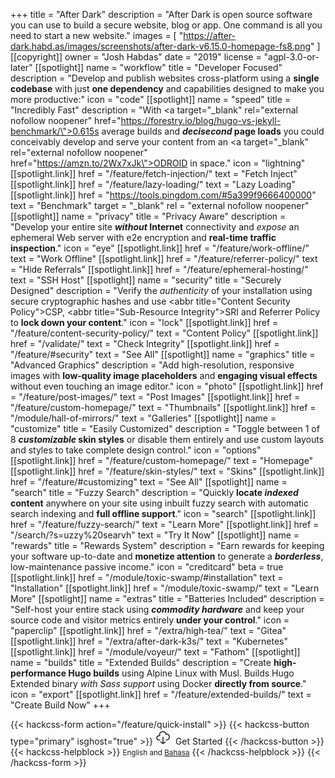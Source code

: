 +++
title = "After Dark"
description = "After Dark is open source software you can use to build a secure website, blog or app. One command is all you need to start a new website."
images = [
  "https://after-dark.habd.as/images/screenshots/after-dark-v6.15.0-homepage-fs8.png"
]
[[copyright]]
  owner = "Josh Habdas"
  date = "2019"
  license = "agpl-3.0-or-later"
[[spotlight]]
  name = "workflow"
  title = "Developer Focused"
  description = "Develop and publish websites cross-platform using a <strong>single codebase</strong> with just <strong>one dependency</strong> and capabilities designed to make you more productive:"
  icon = "code"
[[spotlight]]
  name = "speed"
  title = "Incredibly Fast"
  description = "With <a target=\"_blank\" rel=\"external nofollow noopener\" href=\"https://forestry.io/blog/hugo-vs-jekyll-benchmark/\">0.615s average</a> builds and <strong><i>decisecond</i> page loads</strong> you could conceivably develop and serve your content from an <a target=\"_blank\" rel=\"external nofollow noopener\" href=\"https://amzn.to/2Wx7xJk\">ODROID</a> in space."
  icon = "lightning"
  [[spotlight.link]]
    href = "/feature/fetch-injection/"
    text = "Fetch Inject"
  [[spotlight.link]]
    href = "/feature/lazy-loading/"
    text = "Lazy Loading"
  [[spotlight.link]]
    href = "https://tools.pingdom.com/#5a399f9666400000"
    text = "Benchmark"
    target = "_blank"
    rel = "external nofollow noopener"
[[spotlight]]
  name = "privacy"
  title = "Privacy Aware"
  description = "Develop your entire site <strong><i>without</i> Internet</strong> connectivity and <i>expose</i> an ephemeral Web server with e2e encryption and <strong>real-time traffic inspection</strong>."
  icon = "eye"
  [[spotlight.link]]
    href = "/feature/work-offline/"
    text = "Work Offline"
  [[spotlight.link]]
    href = "/feature/referrer-policy/"
    text = "Hide Referrals"
  [[spotlight.link]]
    href = "/feature/ephemeral-hosting/"
    text = "SSH Host"
[[spotlight]]
  name = "security"
  title = "Securely Designed"
  description = "Verify the <i>authenticity</i> of your installation using secure cryptographic hashes and use <abbr title=\"Content Security Policy\">CSP</abbr>, <abbr title=\"Sub-Resource Integrity\">SRI</abbr> and Referrer Policy to <strong>lock down your content</strong>."
  icon = "lock"
  [[spotlight.link]]
    href = "/feature/content-security-policy/"
    text = "Content Policy"
  [[spotlight.link]]
    href = "/validate/"
    text = "Check Integrity"
  [[spotlight.link]]
    href = "/feature/#security"
    text = "See All"
[[spotlight]]
  name = "graphics"
  title = "Advanced Graphics"
  description = "Add high-resolution, responsive images with <strong>low-quality image placeholders</strong> and <strong>engaging visual effects</strong> without even touching an image editor."
  icon = "photo"
  [[spotlight.link]]
    href = "/feature/post-images/"
    text = "Post Images"
  [[spotlight.link]]
    href = "/feature/custom-homepage/"
    text = "Thumbnails"
  [[spotlight.link]]
    href = "/module/hall-of-mirrors/"
    text = "Galleries"
[[spotlight]]
  name = "customize"
  title = "Easily Customized"
  description = "Toggle between 1 of 8 <strong><i>customizable</i> skin styles</strong> or disable them entirely and use custom layouts and styles to take complete design control."
  icon = "options"
  [[spotlight.link]]
    href = "/feature/custom-homepage/"
    text = "Homepage"
  [[spotlight.link]]
    href = "/feature/skin-styles/"
    text = "Skins"
  [[spotlight.link]]
    href = "/feature/#customizing"
    text = "See All"
[[spotlight]]
  name = "search"
  title = "Fuzzy Search"
  description = "Quickly <strong>locate <i>indexed</i> content</strong> anywhere on your site using inbuilt fuzzy search with automatic search indexing and <strong>full offline support</strong>."
  icon = "search"
  [[spotlight.link]]
    href = "/feature/fuzzy-search/"
    text = "Learn More"
  [[spotlight.link]]
    href = "/search/?s=uzzy%20searvh"
    text = "Try It Now"
[[spotlight]]
  name = "rewards"
  title = "Rewards System"
  description = "Earn rewards for keeping your software up-to-date and <strong>monetize attention</strong> to generate a <strong><i>borderless</i></strong>, low-maintenance passive income."
  icon = "creditcard"
  beta = true
  [[spotlight.link]]
    href = "/module/toxic-swamp/#installation"
    text = "Installation"
  [[spotlight.link]]
    href = "/module/toxic-swamp/"
    text = "Learn More"
[[spotlight]]
  name = "extras"
  title = "Batteries Included"
  description = "Self-host your entire stack using <strong><i>commodity hardware</i></strong> and keep your source code and visitor metrics entirely <strong>under your control</strong>."
  icon = "paperclip"
  [[spotlight.link]]
    href = "/extra/high-tea/"
    text = "Gitea"
  [[spotlight.link]]
    href = "/extra/after-dark-k3s/"
    text = "Kubernetes"
  [[spotlight.link]]
    href = "/module/voyeur/"
    text = "Fathom"
[[spotlight]]
  name = "builds"
  title = "Extended Builds"
  description = "Create **high-performance Hugo builds** using Alpine Linux with Musl. Builds Hugo Extended binary <i>with Sass support</i> using Docker **directly from source**."
  icon = "export"
  [[spotlight.link]]
    href = "/feature/extended-builds/"
    text = "Create Build Now"
+++

{{< hackcss-form action="/feature/quick-install" >}}
  {{< hackcss-button type="primary" isghost="true" >}}
    <svg class="i-download" viewBox="0 0 32 32" width="24" height="24" fill="none" stroke="currentcolor" stroke-linecap="round" stroke-linejoin="round" stroke-width="2">
      <path d="M9 22 C0 23 1 12 9 13 6 2 23 2 22 10 32 7 32 23 23 22 M11 26 L16 30 21 26 M16 16 L16 30"></path>
    </svg>&nbsp;&nbsp;Get Started
  {{< /hackcss-button >}}
  {{< hackcss-helpblock >}}
    <small>English and <a href="/id/feature/quick-install">Bahasa</a></small>
  {{< /hackcss-helpblock >}}
{{< /hackcss-form >}}
